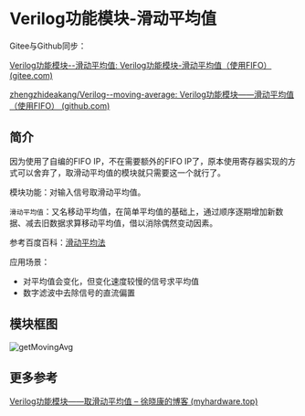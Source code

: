 # Verilog功能模块-滑动平均值

Gitee与Github同步：

[Verilog功能模块--滑动平均值: Verilog功能模块-滑动平均值（使用FIFO） (gitee.com)](https://gitee.com/xuxiaokang/verilog-functional-module--moving-average)

[zhengzhideakang/Verilog--moving-average: Verilog功能模块——滑动平均值（使用FIFO） (github.com)](https://github.com/zhengzhideakang/Verilog--moving-average)

## 简介

因为使用了自编的FIFO IP，不在需要额外的FIFO IP了，原本使用寄存器实现的方式可以舍弃了，取滑动平均值的模块就只需要这一个就行了。

模块功能：对输入信号取滑动平均值。

`滑动平均值`：又名移动平均值，在简单平均值的基础上，通过顺序逐期增加新数据、减去旧数据求算移动平均值，借以消除偶然变动因素。

参考百度百科：[滑动平均法](https://baike.baidu.com/item/%E6%BB%91%E5%8A%A8%E5%B9%B3%E5%9D%87%E6%B3%95/22657430?fr=aladdin)

应用场景：

- 对平均值会变化，但变化速度较慢的信号求平均值
- 数字滤波中去除信号的直流偏置

## 模块框图

<img src="https://picgo-dakang.oss-cn-hangzhou.aliyuncs.com/img/getMovingAvg.svg" alt="getMovingAvg" />

## 更多参考

[Verilog功能模块——取滑动平均值 – 徐晓康的博客 (myhardware.top)](https://www.myhardware.top/verilog功能模块-取滑动平均值/)
